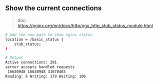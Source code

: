 ## Show the current connections
> doc: https://nginx.org/en/docs/http/ngx_http_stub_status_module.html

```bash
# Add the new path to show nginx status
location = /basic_status {
    stub_status;
}

# Output
Active connections: 291
server accepts handled requests
 16630948 16630948 31070465
Reading: 6 Writing: 179 Waiting: 106
```
